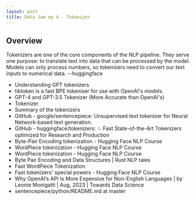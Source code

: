 ```yaml
---
layout: post
title: Data Jam ep 4 - Tokenizer
---
```


## Overview

Tokenizers are one of the core components of the NLP pipeline. They serve one purpose: to translate text into data that can be processed by the model. Models can only process numbers, so tokenizers need to convert our text inputs to numerical data. --huggingface

- Understanding GPT tokenizers
- tiktoken is a fast BPE tokeniser for use with OpenAI's models.
- GPT-4 and GPT-3.5 Tokenizer (More Accurate than OpenAI's)
- Tokenizer
- Summary of the tokenizers
- GitHub - google/sentencepiece: Unsupervised text tokenizer for Neural Network-based text generation.
- GitHub - huggingface/tokenizers: 💥 Fast State-of-the-Art Tokenizers optimized for Research and Production
- Byte-Pair Encoding tokenization - Hugging Face NLP Course
- WordPiece tokenization - Hugging Face NLP Course
- WordPiece tokenization - Hugging Face NLP Course
- Byte Pair Encoding and Data Structures | Rust NLP tales
- Fast WordPiece Tokenization
- Fast tokenizers' special powers - Hugging Face NLP Course
- Why OpenAI’s API Is More Expensive for Non-English Languages | by Leonie Monigatti | Aug, 2023 | Towards Data Science
- sentencepiece/python/README.md at master